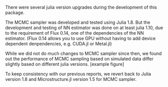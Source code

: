 There were several julia version upgrades during the development of this package. 

The MCMC sampler was developed and tested using Julia 1.8. But the development and testing of NN estimator was done on at least julia 1.10, due to the requirement of Flux 0.14, one of the dependencies of the NN estimator. (Flux 0.14 allows you to use GPU without having to add device dependent denpendencies, e.g. CUDA.jl or Metal.jl)

While we did not do much changes to MCMC sampler since then, we found out the performance of MCMC sampling based on simulated data differ slightly based on different julia versions. [example figure]


To keep consistency with our previous reports, we revert back to Julia version 1.8 and Microstructure.jl version 1.5 for MCMC sampler. 







